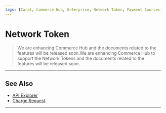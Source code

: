 ```yaml
---
tags: [Carat, Commerce Hub, Enterprise, Network Token, Payment Sources]
---
```



# Network Token

<!-- theme: danger -->
>We are enhancing Commerce Hub and the documents related to the features will be released soon.We are enhancing Commerce Hub to support the Network Tokens and the documents related to the features will be released soon.

---

## See Also

- [API Explorer](../api/?type=post&path=/payments/v1/charges)
- [Charge Request](path?=docs/Resources/API-Documents/Payments/Charges.md)

---
